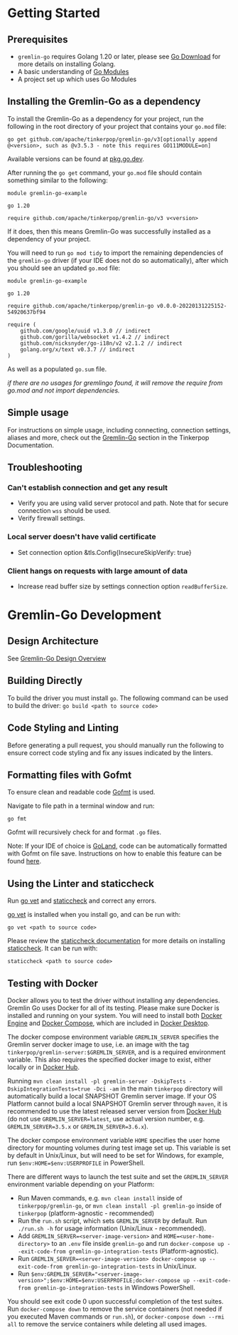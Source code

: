 <!--

 Licensed to the Apache Software Foundation (ASF) under one
 or more contributor license agreements.  See the NOTICE file
 distributed with this work for additional information
 regarding copyright ownership.  The ASF licenses this file
 to you under the Apache License, Version 2.0 (the
 "License"); you may not use this file except in compliance
 with the License.  You may obtain a copy of the License at

 http://www.apache.org/licenses/LICENSE-2.0

 Unless required by applicable law or agreed to in writing,
 software distributed under the License is distributed on an
 "AS IS" BASIS, WITHOUT WARRANTIES OR CONDITIONS OF ANY
 KIND, either express or implied.  See the License for the
 specific language governing permissions and limitations
 under the License.

-->
# Getting Started

## Prerequisites

* `gremlin-go` requires Golang 1.20 or later, please see [Go Download][go] for more details on installing Golang.
* A basic understanding of [Go Modules][gomods]
* A project set up which uses Go Modules

## Installing the Gremlin-Go as a dependency

To install the Gremlin-Go as a dependency for your project, run the following in the root directory of your project that contains your `go.mod` file:

`go get github.com/apache/tinkerpop/gremlin-go/v3[optionally append @<version>, such as @v3.5.3 - note this requires GO111MODULE=on]`

Available versions can be found at [pkg.go.dev](https://pkg.go.dev/github.com/apache/tinkerpop/gremlin-go/v3/driver?tab=versions).

After running the `go get` command, your `go.mod` file should contain something similar to the following:

```
module gremlin-go-example

go 1.20

require github.com/apache/tinkerpop/gremlin-go/v3 v<version>
```

If it does, then this means Gremlin-Go was successfully installed as a dependency of your project.

You will need to run `go mod tidy` to import the remaining dependencies of the `gremlin-go` driver (if your IDE does not do so automatically), after which you should see an updated `go.mod` file:

```
module gremlin-go-example

go 1.20

require github.com/apache/tinkerpop/gremlin-go v0.0.0-20220131225152-54920637bf94

require (
	github.com/google/uuid v1.3.0 // indirect
	github.com/gorilla/websocket v1.4.2 // indirect
	github.com/nicksnyder/go-i18n/v2 v2.1.2 // indirect
	golang.org/x/text v0.3.7 // indirect
)
```
As well as a populated `go.sum` file.

*if there are no usages for gremlingo found, it will remove the require from go.mod and not import dependencies.*

## Simple usage
For instructions on simple usage, including connecting, connection settings, aliases and more, check out the [Gremlin-Go][tkpop-go-docs] section in the Tinkerpop Documentation.

## Troubleshooting

### Can't establish connection and get any result
* Verify you are using valid server protocol and path. Note that for secure connection `wss` should be used.
* Verify firewall settings.

### Local server doesn't have valid certificate
* Set connection option &tls.Config{InsecureSkipVerify: true}

### Client hangs on requests with large amount of data
* Increase read buffer size by settings connection option `readBufferSize`.

# Gremlin-Go Development

## Design Architecture

See [Gremlin-Go Design Overview](../design.md)

## Building Directly

To build the driver you must install `go`. The following command can be used to build the driver:
`go build <path to source code>`

## Code Styling and Linting
Before generating a pull request, you should manually run the following to ensure correct code styling and fix any issues indicated by the linters.

## Formatting files with Gofmt
To ensure clean and readable code [Gofmt][gofmt] is used.

Navigate to file path in a terminal window and run:

`go fmt`

Gofmt will recursively check for and format `.go` files.

Note: If your IDE of choice is [GoLand][goland], code can be automatically formatted with Gofmt on file save. Instructions on how to enable this feature can be found [here][fmtsave].

## Using the Linter and staticcheck
Run [go vet][gvet] and [staticcheck][scheck] and correct any errors.

[go vet][gvet] is installed when you install go, and can be run with:

`go vet <path to source code>`

Please review the [staticcheck documentation][scheck docs] for more details on installing [staticcheck][scheck]. It can be run with:

`staticcheck <path to source code>`

## Testing with Docker

Docker allows you to test the driver without installing any dependencies. Gremlin Go uses Docker for all of its testing. Please make sure Docker is installed and running on your system. You will need to install both [Docker Engine][dengine] and [Docker Compose][dcompose], which are included in [Docker Desktop][ddesktop].

The docker compose environment variable `GREMLIN_SERVER` specifies the Gremlin server docker image to use, i.e. an image with the tag
`tinkerpop/gremlin-server:$GREMLIN_SERVER`, and is a required environment variable. This also requires the specified docker image to exist,
either locally or in [Docker Hub][dhub].

Running `mvn clean install -pl gremlin-server -DskipTests -DskipIntegrationTests=true -Dci -am` in the main `tinkerpop` directory will automatically build a local SNAPSHOT Gremlin server image. If your OS Platform cannot build a local SNAPSHOT Gremlin server through `maven`, it is recommended to use the latest released server version from [Docker Hub][dhub] (do not use `GREMLIN_SERVER=latest`, use actual version number, e.g. `GREMLIN_SERVER=3.5.x` or `GREMLIN_SERVER=3.6.x`).

The docker compose environment variable `HOME` specifies the user home directory for mounting volumes during test image set up. This variable is set by default in Unix/Linux, but will need to be set for Windows, for example, run `$env:HOME=$env:USERPROFILE` in PowerShell.

There are different ways to launch the test suite and set the `GREMLIN_SERVER` environment variable depending on your Platform:
- Run Maven commands, e.g. `mvn clean install` inside of `tinkerpop/gremlin-go`, or `mvn clean install -pl gremlin-go` inside of `tinkerpop` (platform-agnostic - recommended)
- Run the `run.sh` script, which sets `GREMLIN_SERVER` by default. Run `./run.sh -h` for usage information (Unix/Linux - recommended).
- Add `GREMLIN_SERVER=<server-image-version>` and `HOME=<user-home-directory>` to an `.env` file inside `gremlin-go` and run `docker-compose up --exit-code-from gremlin-go-integration-tests` (Platform-agnostic).
- Run `GREMLIN_SERVER=<server-image-version> docker-compose up --exit-code-from gremlin-go-integration-tests` in Unix/Linux.
- Run `$env:GREMLIN_SERVER="<server-image-version>";$env:HOME=$env:USERPROFILE;docker-compose up --exit-code-from gremlin-go-integration-tests` in Windows PowerShell.

You should see exit code 0 upon successful completion of the test suites. Run `docker-compose down` to remove the service containers (not needed if you executed Maven commands or `run.sh`), or `docker-compose down --rmi all` to remove the service containers while deleting all used images.

[go]: https://go.dev/dl/
[gomods]: https://go.dev/blog/using-go-modules
[gvet]: https://pkg.go.dev/cmd/vet
[scheck]: https://staticcheck.io
[scheck docs]: https://staticcheck.io/docs/getting-started
[gofmt]: https://pkg.go.dev/cmd/gofmt
[goland]: https://www.jetbrains.com/go/
[fmtsave]: https://www.jetbrains.com/help/go/reformat-and-rearrange-code.html#reformat-on-save
[ddesktop]:https://docs.docker.com/desktop/
[dengine]:https://docs.docker.com/engine/install/
[dcompose]:https://docs.docker.com/compose/install/
[dhub]:https://hub.docker.com/r/tinkerpop/gremlin-server
[tkpop-go-docs]:https://tinkerpop.apache.org/docs/current/reference/#gremlin-go